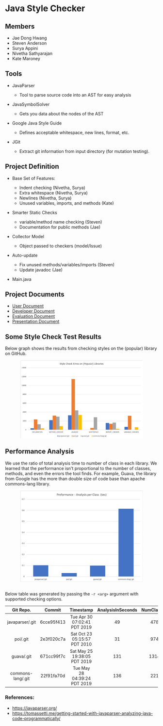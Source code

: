 # Java Style Checker

## Members

* Jae Dong Hwang
* Steven Anderson
* Surya Appini
* Nivetha Sathyarajan
* Kate Maroney

## Tools

* JavaParser
  * Tool to parse source code into an AST for easy analysis

* JavaSymbolSolver
  * Gets you data about the nodes of the AST

* Google Java Style Guide
  * Defines acceptable whitespace, new lines, format, etc.

* JGit
  * Extract git information from input directory (for mutation testing).

## Project Definition

* Base Set of Features:
  * Indent checking (Nivetha, Surya)
  * Extra whitespace (Nivetha, Surya)
  * Newlines (Nivetha, Surya)
  * Unused variables, imports, and methods (Kate)

* Smarter Static Checks 
  * variable/method name checking (Steven)
  * Documentation for public methods (Jae)

* Collector Model
  * Object passed to checkers (model/Issue)
  
* Auto-update
  * Fix unused methods/variables/imports (Steven)
  * Update javadoc (Jae)

* Main.java

## Project Documents
* [User Document](https://docs.google.com/document/d/1unZn74rsWoqmmMjxvvIEN35ergevdu12DCR0_QV2tEM/edit?usp=sharing)
* [Developer Document](doc/developer_note.md)
* [Evaluation Document](https://docs.google.com/document/d/1G97O6QCEvW1hm3hPpgr3mEkdd5ahR-yDD4J2C2QdXSo/edit?usp=sharing)
* [Presentation Document](https://docs.google.com/document/d/18qA1C3Z1E_V-I_pObiWWadm94s0TtogtX3wrY8ZeiN4/edit?usp=sharing)

## Some Style Check Test Results

Below graph shows the results from checking styles on the (popular) library on GitHub.
<div style="display: flex; justify-content: center;">
<img src="doc/style_check_errors_on_libraries.png" width="80%" height="80%"/>
</div>

## Performance Analysis

We use the ratio of total analysis time to number of class in each library. We learned that the performance isn't proportional to the number of classes, methods, and even the errors the tool finds.  For example, Guava, the library from Google has the more than double size of code base than apache commons-lang library.   
<div style="display: flex; justify-content: center;">
<img src="doc/performance_analysis_per_class.png" width="80%" height="80%"/>
</div>

<br/>

 Below table was generated by passing the ```-r <arg>``` argument with supported checking options.

  |Git Repo.	|Commit	|Timestamp	|AnalysisInSeconds	|NumClasses	|NumMethods	|NumLines|
  |:-:|:-:|:-:|:-:|:-:|:-:|:-:|
  |javaparser/.git	|6cce95f413	|Tue Apr 30 07:02:41 PDT 2019	|49	|478	|5226	|55385|
  |poi/.git	|2e3f020c7a	|Sat Oct 23 05:15:57 PDT 2010	|31	|974	|8041	|122538|
  |guava/.git	|671cc99f7c	|Sat May 25 19:38:05 PDT 2019	|131	|1314	|10587	|185638|
  |commons-lang/.git	|22f91fa70d	|Tue May 28 04:39:24 PDT 2019	|136	|221	|2929	|77300|

### References:
* https://javaparser.org/
* https://tomassetti.me/getting-started-with-javaparser-analyzing-java-code-programmatically/
